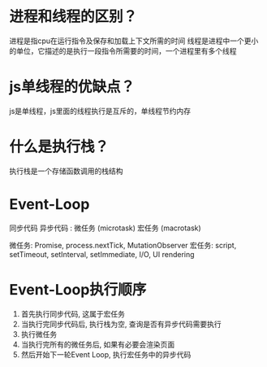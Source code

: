 # 进程和线程的区别？
进程是指cpu在运行指令及保存和加载上下文所需的时间
线程是进程中一个更小的单位，它描述的是执行一段指令所需要的时间，一个进程里有多个线程

# js单线程的优缺点？
js是单线程，js里面的线程执行是互斥的，单线程节约内存


# 什么是执行栈？
执行栈是一个存储函数调用的栈结构


# Event-Loop
同步代码
异步代码 : 微任务 (microtask)    宏任务 (macrotask)

微任务: Promise, process.nextTick, MutationObserver
宏任务: script, setTimeout, setInterval, setImmediate, I/O, UI rendering


# Event-Loop执行顺序
1. 首先执行同步代码, 这属于宏任务
2. 当执行完同步代码后, 执行栈为空, 查询是否有异步代码需要执行
3. 执行微任务
4. 当执行完所有的微任务后, 如果有必要会渲染页面
5. 然后开始下一轮Event Loop, 执行宏任务中的异步代码